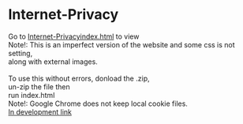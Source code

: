 # Internet-Privacy
Go to <a href="http://adf.ly/16713359/banner/rawgit.com/zekrom-vale/Internet-Privacy/v1.2-beta/index.html" target="_blank">Internet-Privacyindex.html</a> to view <br/>
	Note!: This is an imperfect version of the website and some css is not setting, <br/>
	along with external images.<br/>
<br/>
To use this without errors, donload the .zip, <br/>
	un-zip the file then <br/>
	run index.html<br/>
		Note!: Google Chrome does not keep local cookie files.
<br/>
<a href="http://adf.ly/16713359/cdn.rawgit.com/zekrom-vale/Internet-Privacy/v1.2-beta/index.html" target="_blank">In development link</a>
